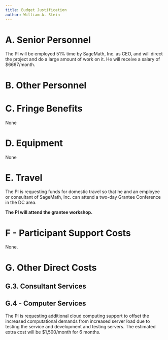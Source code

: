 ```yaml
---
title: Budget Justification
author: William A. Stein
---
```


# A. Senior Personnel

The PI will be employed 51% time by SageMath, Inc. as CEO,
and will direct the project and do a large amount of work on it.
He will receive a salary of \$6667/month.

# B. Other Personnel

# C. Fringe Benefits

None

# D. Equipment

None

# E. Travel

The PI is requesting funds for domestic travel so that he and an employee or consultant of SageMath, Inc. can attend a two-day Grantee Conference in the DC area.

**The PI will attend the grantee workshop.**

# F - Participant Support Costs

None.

# G. Other Direct Costs

## G.3. Consultant Services

## G.4 - Computer Services

The PI is requesting additional cloud computing support to offset
the increased computational demands from increased server load due
to testing the service and development and testing servers.
The estimated extra cost will be \$1,500/month for 6 months.

